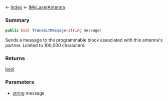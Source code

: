 ← [Index](Api-Index) ← [IMyLaserAntenna](Sandbox.ModAPI.Ingame.IMyLaserAntenna)

### Summary

```csharp
public bool TransmitMessage(string message)
```

Sends a message to the programmable block associated with this antenna's partner. Limited to 100,000 characters.

### Returns

[bool](https://docs.microsoft.com/en-us/dotnet/api/system.boolean?view=netframework-4.6)

### Parameters

* [string](https://docs.microsoft.com/en-us/dotnet/api/system.string?view=netframework-4.6) message
